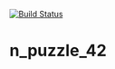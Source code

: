 [![Build Status](https://travis-ci.org/gvannest/n_puzzle_42.svg?branch=master)](https://travis-ci.org/gvannest/n_puzzle_42)

# n_puzzle_42
